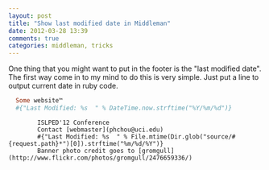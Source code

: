 ```yaml
---
layout: post
title: "Show last modified date in Middleman"
date: 2012-03-28 13:39
comments: true
categories: middleman, tricks
---
```


One thing that you might want to put in the footer is the "last modified date". The first way come in to my mind to do this is very simple. Just put a line to output current date in ruby code.

``` ruby Wrong way to do last modified date
  Some website™
  #{"Last Modified: %s  " % DateTime.now.strftime("%Y/%m/%d")}
```

            ISLPED'12 Conference  
            Contact [webmaster](phchou@uci.edu)  
            #{"Last Modified: %s  " % File.mtime(Dir.glob("source/#{request.path}*")[0]).strftime("%m/%d/%Y")}
            Banner photo credit goes to [gromgull](http://www.flickr.com/photos/gromgull/2476659336/)

